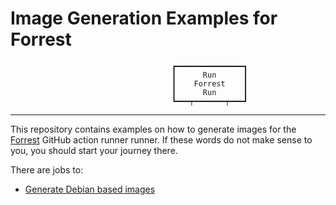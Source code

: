 Image Generation Examples for Forrest
=====================================

                                        ┏━━━━━━━━━━━━━━━┓
                                        ┃      Run      ┃
                                        ┃    Forrest    ┃
                                        ┃      Run      ┃
                                        ┗━━━┯━━━━━━━┯━━━┛

---

This repository contains examples on how to generate images for the
[Forrest](https://github.com/forrest-runner/forrest/) GitHub action runner runner.
If these words do not make sense to you, you should start your journey there.

There are jobs to:

- [Generate Debian based images](.github/workflows/debian.yaml)
